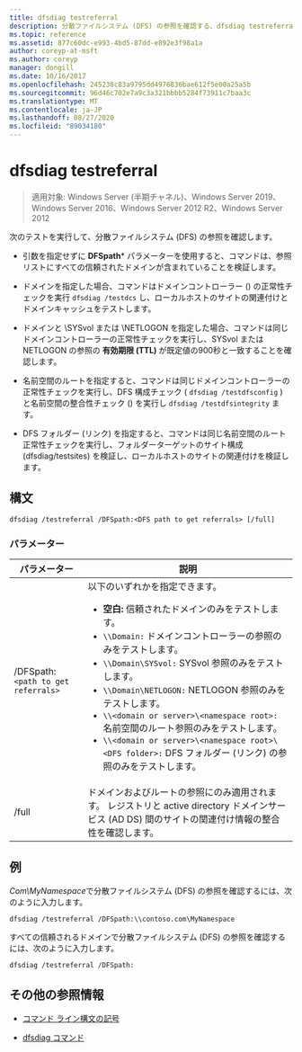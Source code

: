 ```yaml
---
title: dfsdiag testreferral
description: 分散ファイルシステム (DFS) の参照を確認する、dfsdiag testreferral コマンドのリファレンス記事です。
ms.topic: reference
ms.assetid: 877c60dc-e993-4bd5-87dd-e892e3f98a1a
author: coreyp-at-msft
ms.author: coreyp
manager: dongill
ms.date: 10/16/2017
ms.openlocfilehash: 245238c83a9795dd4976836bae612f5e00a25a5b
ms.sourcegitcommit: 96d46c702e7a9c3a321bbbb5284f73911c7baa3c
ms.translationtype: MT
ms.contentlocale: ja-JP
ms.lasthandoff: 08/27/2020
ms.locfileid: "89034180"
---
```

# <a name="dfsdiag-testreferral"></a>dfsdiag testreferral

> 適用対象: Windows Server (半期チャネル)、Windows Server 2019、Windows Server 2016、Windows Server 2012 R2、Windows Server 2012

次のテストを実行して、分散ファイルシステム (DFS) の参照を確認します。

- 引数を指定せずに **DFSpath*** パラメーターを使用すると、コマンドは、参照リストにすべての信頼されたドメインが含まれていることを検証します。

- ドメインを指定した場合、コマンドはドメインコントローラー () の正常性チェックを実行 `dfsdiag /testdcs` し、ローカルホストのサイトの関連付けとドメインキャッシュをテストします。

- ドメインと \SYSvol または \NETLOGON を指定した場合、コマンドは同じドメインコントローラーの正常性チェックを実行し、SYSvol または NETLOGON の参照の **有効期限 (TTL)** が既定値の900秒と一致することを確認します。

- 名前空間のルートを指定すると、コマンドは同じドメインコントローラーの正常性チェックを実行し、DFS 構成チェック ( `dfsdiag /testdfsconfig` ) と名前空間の整合性チェック () を実行し `dfsdiag /testdfsintegrity` ます。

- DFS フォルダー (リンク) を指定すると、コマンドは同じ名前空間のルート正常性チェックを実行し、フォルダーターゲットのサイト構成 (dfsdiag/testsites) を検証し、ローカルホストのサイトの関連付けを検証します。

## <a name="syntax"></a>構文

```
dfsdiag /testreferral /DFSpath:<DFS path to get referrals> [/full]
```

### <a name="parameters"></a>パラメーター

| パラメーター | 説明 |
| --------- | ----------- |
| /DFSpath:`<path to get referrals>` | 以下のいずれかを指定できます。<ul><li>**空白:** 信頼されたドメインのみをテストします。</li><li>`\\Domain:` ドメインコントローラーの参照のみをテストします。</li><li>`\\Domain\SYSvol:` SYSvol 参照のみをテストします。</li><li>`\\Domain\NETLOGON:` NETLOGON 参照のみをテストします。</li><li>`\\<domain or server>\<namespace root>:` 名前空間のルート参照のみをテストします。</li><li>`\\<domain or server>\<namespace root>\<DFS folder>:` DFS フォルダー (リンク) の参照のみをテストします。</li></ul> |
| /full | ドメインおよびルートの参照にのみ適用されます。 レジストリと active directory ドメインサービス (AD DS) 間のサイトの関連付け情報の整合性を確認します。 |

## <a name="examples"></a>例

*Com\MyNamespace*で分散ファイルシステム (DFS) の参照を確認するには、次のように入力します。

```
dfsdiag /testreferral /DFSpath:\\contoso.com\MyNamespace
```

すべての信頼されるドメインで分散ファイルシステム (DFS) の参照を確認するには、次のように入力します。

```
dfsdiag /testreferral /DFSpath:
```

## <a name="additional-references"></a>その他の参照情報

- [コマンド ライン構文の記号](command-line-syntax-key.md)

- [dfsdiag コマンド](dfsdiag.md)
